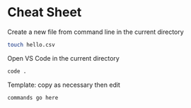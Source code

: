 # Cheat Sheet

Create a new file from command line in the current directory

``` bash
touch hello.csv
```

Open VS Code in the current directory

``` bash
code .
```


Template: copy as necessary then edit
``` bash
commands go here
```

